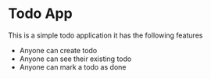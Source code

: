 # Todo App
This is a simple todo application
it has the following features
- Anyone can create todo
- Anyone can see their existing todo
- Anyone can mark a todo as done